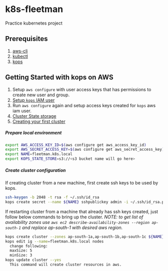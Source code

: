 # k8s-fleetman
Practice kubernetes project

## Prerequisites
1. [aws-cli](https://github.com/aws/aws-cli "aws-cli github repo")
2. [kubectl](https://kubernetes.io/docs/tasks/tools/install-kubectl/)
3. [kops](https://github.com/kubernetes/kops#installing)

## Getting Started with kops on AWS
1. Setup `aws configure` with user access keys that has permissions to create new user and group.
2. [Setup `kops` IAM user](https://github.com/kubernetes/kops/blob/master/docs/getting_started/aws.md#setup-iam-user)
3. Run `aws configure` again and setup access keys created for `kops` aws iam user.
4. [Cluster State storage](https://github.com/kubernetes/kops/blob/master/docs/getting_started/aws.md#cluster-state-storage) 
5. [Creating your first cluster](https://github.com/kubernetes/kops/blob/master/docs/getting_started/aws.md#creating-your-first-cluster)
##### Prepare local environment
  ```bash
  export AWS_ACCESS_KEY_ID=$(aws configure get aws_access_key_id)
  export AWS_SECRET_ACCESS_KEY=$(aws configure get aws_secret_access_key)
  export NAME=fleetman.k8s.local
  export KOPS_STATE_STORE=s3://<s3 bucket name will go here>
  ```
##### Create cluster configuration
  If creating cluster from a new machine, first create ssh keys to be used by kops.
  ```bash
  ssh-keygen -b 2048 -t rsa -f ~/.ssh/id_rsa
  kops create secret --name ${NAME} sshpublickey admin -i ~/.ssh/id_rsa.pub
  ```
  If restarting cluster from a machine that already has ssh keys created, just follow below commands to bring up the cluster.
  *NOTE: to get list of availability zones use `aws ec2 describe-availability-zones --region ap-south-1` and replace ap-south-1 with desired aws region.*
  ```bash
  kops create cluster --zones ap-south-1a,ap-south-1b,ap-south-1c ${NAME}
  kops edit ig --name=fleetman.k8s.local nodes
    change following:
    maxSize: 5
    minSize: 3
  kops update cluster --yes
    This command will create cluster resources in aws.
  ```